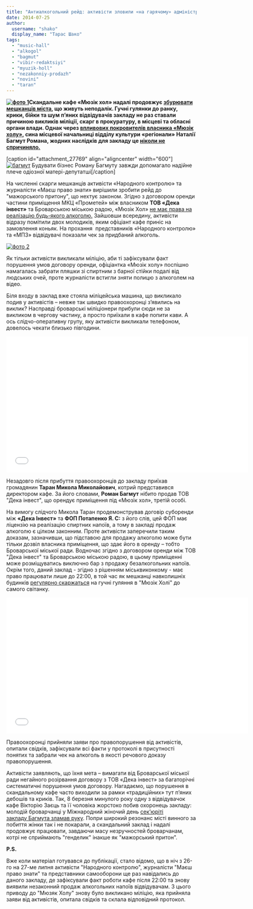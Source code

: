 ```yaml
---
title: "Антиалкогольний рейд: активісти зловили «на гарячому» адміністрацію кафе «Music Hall»"
date: 2014-07-25
author: 
  username: "shako"
  display_name: "Тарас Шако"
tags: 
  - "music-hall"
  - "alkogol"
  - "bagmut"
  - "vibir-redaktsiyi"
  - "myuzik-holl"
  - "nezakonniy-prodazh"
  - "novini"
  - "taran"
---
```


**[![фото 1](https://mpz.brovary.org/wp-content/uploads/2014/07/foto-1.jpg)](https://mpz.brovary.org/wp-content/uploads/2014/07/foto-1.jpg)Скандальне кафе «Мюзік хол» надалі продовжує [збурювати мешканців міста](https://mpz.brovary.org/krik-dushi-meshkantsiv-budinkiv-kotri-poterpayut-vid-susidstva-z-myuzik-holom/), що живуть неподалік. Гучні гулянки до ранку, крики, бійки та шум п’яних відвідувачів закладу не раз ставали причиною викликів міліції, скарг в прокуратуру, в місцеві та обласні органи влади. Однак через [впливових покровителів власника «Мюзік холу»](https://mpz.brovary.org/brovarska-sim-ya-istoriya-odniyeyi-kulturnoyi-shemi-chastina-2/), сина місцевої начальниці відділу культури «регіонали» Наталії Багмут Романа, жодних наслідків для закладу це [ніколи не спричиняло.](https://mpz.brovary.org/18-kvitnya-deputati-vimagatimut-zakrittya-myuzik-holu-video/)**

\[caption id="attachment\_27769" align="aligncenter" width="600"\][![багмут](https://mpz.brovary.org/wp-content/uploads/2014/07/bagmut.jpg)](https://mpz.brovary.org/wp-content/uploads/2014/07/bagmut.jpg) Будувати бізнес Роману Багмуту завжди допомагало надійне плече одіозної матері-депутатші\[/caption\]

На численні скарги мешканців активісти «Народного контролю» та журналісти «Маєш право знати» вирішили зробити рейд до "мажорського притону", що нехтує законом. Згідно з договором оренди частини приміщення МКЦ «Прометей» між власником **ТОВ «Дека інвест»** та Броварською міською радою, «Мюзік Хол» [не має права на реалізацію будь-якого алкоголю.](https://mpz.brovary.org/prokuratura-vimagaye-viseliti-skandalne-kafe-bagmutiv-z-prometeyu-dokument/) Зайшовши всередину, активісти відразу помітили двох молодиків, яким офіціант кафе приніс на замовлення коньяк. На прохання  представників «Народного контролю» та «МПЗ» відвідувачі показали чек за придбаний алкоголь.

[![фото 2](https://mpz.brovary.org/wp-content/uploads/2014/07/foto-21.jpg)](https://mpz.brovary.org/wp-content/uploads/2014/07/foto-21.jpg)

Як тільки активісти викликали міліцію, аби ті зафіксували факт порушення умов договору оренди, офіціантка «Мюзік холу» поспішно намагалась забрати пляшки зі спиртним з барної стійки подалі від людських очей, проте журналісти встигли зняти полицю з алкоголем на відео.

Біля входу в заклад вже стояла міліцейська машина, що викликало подив у активістів – невже так швидко правоохоронці з’явились на виклик? Насправді броварські міліціонери прибули сюди не за викликом в чергову частину, а просто приїхали в кафе попити кави. А ось слідчо-оперативну групу, яку активісти викликали телефоном, довелось чекати близько півгодини.

<iframe src="//www.youtube.com/embed/YwHY_sD_384" width="640" height="360" frameborder="0" allowfullscreen="allowfullscreen"></iframe>

Незадовго після прибуття правоохоронців до закладу приїхав громадянин **Таран Микола Миколайович**, котрий представився директором кафе. За його словами, **Роман Багмут** нібито продав ТОВ "Дека інвест", що орендує приміщення під «Мюзік хол», третій особі.

На вимогу слідчого Микола Таран продемонстрував договір суборенди між **«Дека Інвест»** та **ФОП Потапенко Я. С:** з його слів, цей ФОП має ліцензію на реалізацію спиртних напоїв, а тому в закладі продаж алкоголю є цілком законним. Проте активісти заперечили таким доказам, зазначивши, що підставою для продажу алкоголю може бути тільки дозвіл власника приміщення, що здає його в оренду – тобто Броварської міської ради. Водночас згідно з договором оренди між ТОВ "Дека інвест" та Броварською міською радою, в цьому приміщенні може розміщуватись виключно бар з продажу безалкогольних напоїв. Окрім того, даний заклад - згідно з рішенням міськвиконкому - має право працювати лише до 22:00, в той час як мешканці навколишніх будинків [регулярно скаржаться](https://mpz.brovary.org/krik-dushi-meshkantsiv-budinkiv-kotri-poterpayut-vid-susidstva-z-myuzik-holom/) на гучні гуляння в "Мюзік Холі" до самого світанку.

<iframe src="//www.youtube.com/embed/5Mr4c8fwLnw" width="640" height="360" frameborder="0" allowfullscreen="allowfullscreen"></iframe>

Правоохоронці прийняли заяви про правопорушення від активістів, опитали свідків, зафіксували всі факти у протоколі в присутності понятих та забрали чек на алкоголь в якості речового доказу правопорушення.

Активісти заявляють, що їхня мета – вимагати від Броварської міської ради негайного розірвання договору з ТОВ «Дека інвест» за багаторічні систематичні порушення умов договору. Нагадаємо, що порушення в скандальному кафе часто виходили за рамки «традиційних» тут п’яних дебошів та криків. Так, 8 березня минулого року одну з відвідувачок кафе Вікторію Заєць та її чоловіка жорстоко побив охоронець закладу: молодій броварчанці у Міжнародний жіночий день [сек’юріті закладу Багмута зламав руку](https://mpz.brovary.org/vosmogo-bereznya-ohorontsi-myuzik-holu-privitali-kliyentku-podviynim-perelomom-video/). Попри широкий резонанс місті винного за побиття жінки так і не покарали, а скандальний заклад і надалі продовжує працювати, завдаючи масу незручностей броварчанам, котрі не сприймають "генделик" інакше як "мажорський притон".

**P.S.**

Вже коли матеріал готувався до публікації, стало відомо, що в ніч з 26-го на 27-ме липня активісти "Народного контролю", журналісти "Маєш право знати" та представники самооборони ще раз навідались до даного закладу, де зафіксували факт роботи кафе після 22:00 та знову виявили незаконний продаж алкогольних напоїв відвідувачам. З цього приводу до "Мюзяк Холу" знову було викликано міліцію, яка прийняла заяви від активістів, опитала свідків та склала відповідний протокол.
